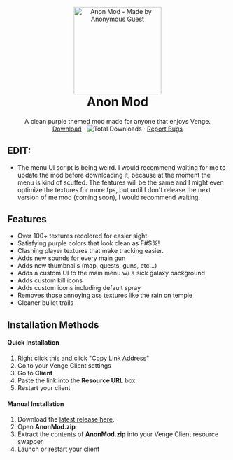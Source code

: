<p align="center" style="margin-bottom: 0px !important;">
  <img width="200" src="https://media.discordapp.net/attachments/822880079502770236/842124103074578452/Spray-GG_1.png" alt="Anon Mod - Made by Anonymous Guest" align="center">
</p>

<h1 align="center" style="margin-top: 0px;">Anon Mod</h1>

 <p align="center">
    A clean purple themed mod made for anyone that enjoys Venge.
    <br />
    <a href="https://github.com/AnonVG/AnonModv1/releases/latest/">Download</a>
    ·
    <img alt="Total Downloads" src="https://img.shields.io/github/downloads/AnonVG/AnonModv1/total?label=Downloads">
    ·
    <a href="https://github.com/AnonVG/AnonModv1/issues">Report Bugs</a>
  </p>
</p>

## EDIT:
- The menu UI script is being weird. I would recommend waiting for me to update the mod before downloading it, because at the moment the menu is kind of scuffed. The features will be the same and I might even optimize the textures for more fps, but until I don't release the next version of me mod (coming soon), I would recommend waiting.

## Features
- Over 100+ textures recolored for easier sight.
- Satisfying purple colors that look clean as F#$%!
- Clashing player textures that make tracking easier.
- Adds new sounds for every main gun
- Adds new thumbnails (map, quests, guns, etc...)
- Adds a custom UI to the main menu w/ a sick galaxy background
- Adds custom kill icons
- Adds custom icons including default spray
- Removes those annoying ass textures like the rain on temple 
- Cleaner bullet trails

## Installation Methods

#### Quick Installation
1. Right click [this](https://github.com/AnonVG/AnonModv1/releases/latest/download/AnonMod.zip) and click "Copy Link Address"
2. Go to your Venge Client settings
3. Go to **Client**
4. Paste the link into the **Resource URL** box
5. Restart your client

#### Manual Installation
1. Download the [latest release here](https://github.com/AnonVG/AnonModv1/releases/latest "Latest Release").
2. Open **AnonMod.zip**
3. Extract the contents of **AnonMod.zip** into your Venge Client resource swapper
4. Launch or restart your client
